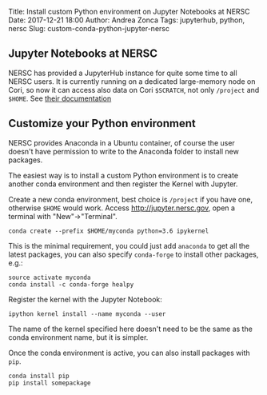 Title: Install custom Python environment on Jupyter Notebooks at NERSC
Date: 2017-12-21 18:00
Author: Andrea Zonca
Tags: jupyterhub, python, nersc
Slug: custom-conda-python-jupyter-nersc

## Jupyter Notebooks at NERSC

NERSC has provided a JupyterHub instance for quite some time to all NERSC users.
It is currently running on a dedicated large-memory node on Cori, so now it can access also data on
Cori `$SCRATCH`, not only `/project` and `$HOME`. See [their documentation](http://www.nersc.gov/users/data-analytics/data-analytics-2/jupyter-and-rstudio/)

## Customize your Python environment

NERSC provides Anaconda in a Ubuntu container, of course the user doesn't have permission to write to the Anaconda folder to install new packages.

The easiest way is to install a custom Python environment is to create another conda environment and then register the Kernel with Jupyter.

Create a new conda environment, best choice is `/project` if you have one, otherwise `$HOME` would work.
Access <http://jupyter.nersc.gov>, open a terminal with "New"->"Terminal".

    conda create --prefix $HOME/myconda python=3.6 ipykernel

This is the minimal requirement, you could just add `anaconda` to get all the latest packages, you can also specify `conda-forge` to install other packages, e.g.:

    source activate myconda
    conda install -c conda-forge healpy

Register the kernel with the Jupyter Notebook:

    ipython kernel install --name myconda --user

The name of the kernel specified here doesn't need to be the same as the conda environment name, but it is simpler.

Once the conda environment is active, you can also install packages with `pip`.

    conda install pip
    pip install somepackage
